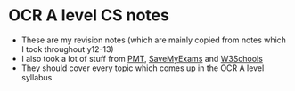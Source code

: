 # OCR A level CS notes
- These are my revision notes (which are mainly copied from notes which I took throughout y12-13)
- I also took a lot of stuff from [PMT](https://www.physicsandmathstutor.com/computer-science-revision/a-level-ocr/), [SaveMyExams](https://www.savemyexams.com/a-level/computer-science/ocr/17/revision-notes/) and [W3Schools](https://www.w3schools.com)
- They should cover every topic which comes up in the OCR A level syllabus

